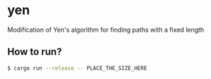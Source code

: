# yen

Modification of Yen's algorithm for finding paths with a fixed length

## How to run?

```sh
$ cargo run --release -- PLACE_THE_SIZE_HERE
```
